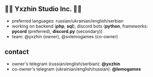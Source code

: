 ## 🍬🦋 Yxzhin Studio Inc. 🦋🍬
- preferred languages: russian/ukrainian/english/serbian
- working on backend (**php**, **sql**), discord bots (**python**, frameworks: **pycord** (preferred), **discord.py** (secondary))
- team: @yxzhin (owner), @svlemogames (co-owner)
## contact
- owner's telegram (russian/english/serbian): **@yxzhin**
- co-owner's telegram (ukrainian/english/russian): **@lemogames**
